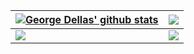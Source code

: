 | <a href="https://github.com/gorgdel"><img align="center" src="https://github-readme-stats.vercel.app/api?username=gorgdel&show_icons=true&include_all_commits=true&theme=tokyonight&hide_border=true&hide=prs" alt="George Dellas' github stats" /></a> | <a href="https://github.com/gorgdel"><img align="center" src="https://github-readme-stats.vercel.app/api/top-langs/?username=gorgdel&layout=compact&theme=tokyonight&hide_border=true&exclude_repo=Onsite,gorgdel.github.io" /></a> |
| ------------- | ------------- |
| <a href="https://github.com/gorgdel"><img align="center" src="https://github-readme-stats.vercel.app/api/wakatime?username=gorgdel&theme=tokyonight&hide_border=true&v2&hide=makefile,scss,batchfile,xorg,gitconfig,lua,ini,DTD,XAML,Properties,Text,JSON,Meson,VimL,EJS,vue.js,groovy,delphi,blade%20template,csv" /></a> | <a href="https://github.com/gorgdel/EzLinux"><img align="center" src="https://github-readme-stats.vercel.app/api/pin/?username=gorgdel&repo=TLTA-Online&theme=tokyonight&hide_border=true" /></a> |



